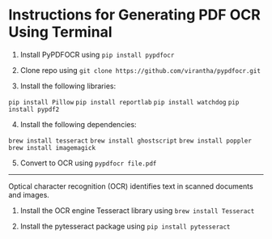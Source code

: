 # Instructions for Generating PDF OCR Using Terminal

1. Install PyPDFOCR using `pip install pypdfocr`

2. Clone repo using `git clone https://github.com/virantha/pypdfocr.git`

3. Install the following libraries:

`pip install Pillow`
`pip install reportlab`
`pip install watchdog`
`pip install pypdf2`

4. Install the following dependencies:

`brew install tesseract`
`brew install ghostscript`
`brew install poppler`
`brew install imagemagick`

5. Convert to OCR using `pypdfocr file.pdf`

----

Optical character recognition (OCR) identifies text in scanned documents and images. 

1. Install the OCR engine Tesseract library using `brew install Tesseract`

2. Install the pytesseract package using `pip install pytesseract`